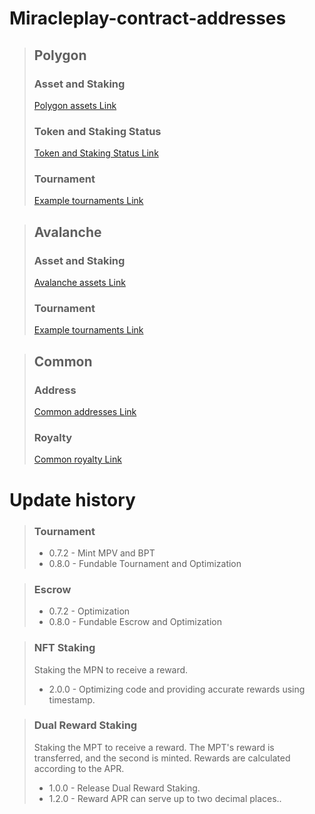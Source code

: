 # Miracleplay-contract-addresses
> ## Polygon
> ### Asset and Staking
> [Polygon assets Link](Polygon/Asset.md)
> ### Token and Staking Status
> [Token and Staking Status Link](Polygon/status.html)
> ### Tournament
> [Example tournaments Link](Polygon/Tournament.md)


> ## Avalanche
> ### Asset and Staking
> [Avalanche assets Link](Avalanche/Asset.md)
> ### Tournament
> [Example tournaments Link](Avalanche/Tournament.md)

> ## Common
> ### Address
> [Common addresses Link](Common/Address.md)
> ### Royalty
> [Common royalty Link](Common/Royalty.md)


# Update history

> ### Tournament
>* 0.7.2 - Mint MPV and BPT
>* 0.8.0 - Fundable Tournament and Optimization

> ### Escrow
>* 0.7.2 - Optimization
>* 0.8.0 - Fundable Escrow and Optimization

> ### NFT Staking
> Staking the MPN to receive a reward. 
> * 2.0.0 - Optimizing code and providing accurate rewards using timestamp.

> ### Dual Reward Staking
> Staking the MPT to receive a reward. The MPT's reward is transferred, and the second is minted.
> Rewards are calculated according to the APR.
> * 1.0.0 - Release Dual Reward Staking.
> * 1.2.0 - Reward APR can serve up to two decimal places..